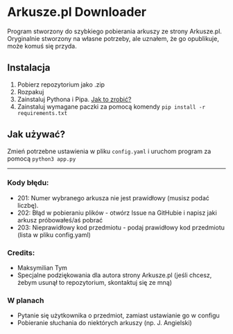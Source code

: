 ﻿# Arkusze.pl Downloader

Program stworzony do szybkiego pobierania arkuszy ze strony Arkusze.pl.
Oryginalnie stworzony na własne potrzeby, ale uznałem, że go opublikuje, może komuś się przyda.

## Instalacja
1. Pobierz repozytorium jako .zip
2. Rozpakuj
3. Zainstaluj Pythona i Pipa. [Jak to zrobić?](https://www.youtube.com/watch?v=urmxXHukIGM)
4. Zainstaluj wymagane paczki za pomocą komendy `pip install -r requirements.txt`

## Jak używać?
Zmień potrzebne ustawienia w pliku `config.yaml` i uruchom program za pomocą `python3 app.py`

---

### Kody błędu:
- 201: Numer wybranego arkusza nie jest prawidłowy (musisz podać liczbę).
- 202: Błąd w pobieraniu plików - otwórz Issue na GitHubie i napisz jaki arkusz próbowałeś/aś pobrać
- 203: Nieprawidłowy kod przedmiotu - podaj prawidłowy kod przedmiotu (lista w pliku config.yaml)

### Credits:
- Maksymilian Tym
- Specjalne podziękowania dla autora strony Arkusze.pl (jeśli chcesz, żebym usunął to repozytorium, skontaktuj się ze mną)

### W planach
- Pytanie się użytkownika o przedmiot, zamiast ustawianie go w configu
- Pobieranie słuchania do niektórych arkuszy (np. J. Angielski)
